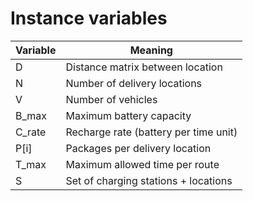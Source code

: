  # Instance variables
  | Variable |Meaning|
   |----------|-------|
   | D        | Distance matrix between location|
   | N        | Number of delivery locations|
   | V        | Number of vehicles|
   | B_max    | Maximum battery capacity|
   | C_rate   | Recharge rate (battery per time unit)|
   | P[i]     | Packages per delivery location|
   | T_max    | Maximum allowed time per route|
   | S        | Set of charging stations + locations|